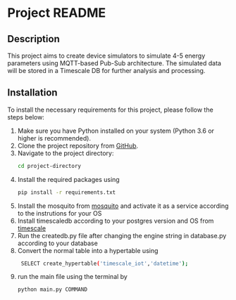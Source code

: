 # Project README

## Description
This project aims to create device simulators to simulate 4-5 energy parameters using MQTT-based Pub-Sub architecture. The simulated data will be stored in a Timescale DB for further analysis and processing.

## Installation
To install the necessary requirements for this project, please follow the steps below:

1. Make sure you have Python installed on your system (Python 3.6 or higher is recommended).
2. Clone the project repository from [GitHub](https://github.com/your-repo-url).
3. Navigate to the project directory:
   ```bash
   cd project-directory
4. Install the required packages using
   ```bash
   pip install -r requirements.txt
5. Install the mosquito from [mosquito](https://mosquitto.org/download/) and activate it as a service according to the instrutions for your OS
6. Install timescaledb according to your postgres version and OS from [timescale](https://docs.timescale.com/self-hosted/latest/install/)
7. Run the createdb.py file after changing the engine string in database.py according to your database
8. Convert the normal table into a hypertable using
   ```bash
    SELECT create_hypertable('timescale_iot','datetime');
9. run the main file using the terminal by
    ```bash
    python main.py COMMAND